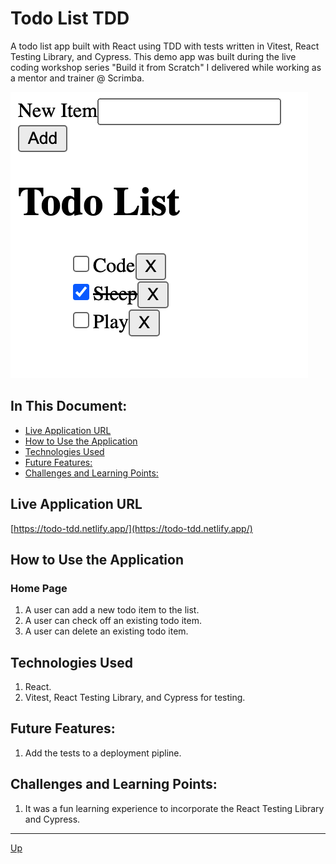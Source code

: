 # Todo List TDD
A todo list app built with React using TDD with tests written in Vitest, React Testing Library, and Cypress. This demo app was built during the live coding workshop series "Build it from Scratch" I delivered while working as a mentor and trainer @ Scrimba.

![home-page](images/home-page.png "Home Page")

## In This Document:
- [Live Application URL](#live-application-url)
- [How to Use the Application](#how-to-use-the-application)
- [Technologies Used](#technologies-used)
- [Future Features:](#future-features)
- [Challenges and Learning Points:](#challenges-and-learning-points)

## Live Application URL
[https://todo-tdd.netlify.app/](https://todo-tdd.netlify.app/)

## How to Use the Application
### Home Page
1. A user can add a new todo item to the list.
2. A user can check off an existing todo item.
3. A user can delete an existing todo item.


## Technologies Used
1. React.
2. Vitest, React Testing Library, and Cypress for testing.
   

## Future Features:
1. Add the tests to a deployment pipline. 

## Challenges and Learning Points:
1. It was a fun learning experience to incorporate the React Testing Library and Cypress.
<hr>

[Up](README.md)
